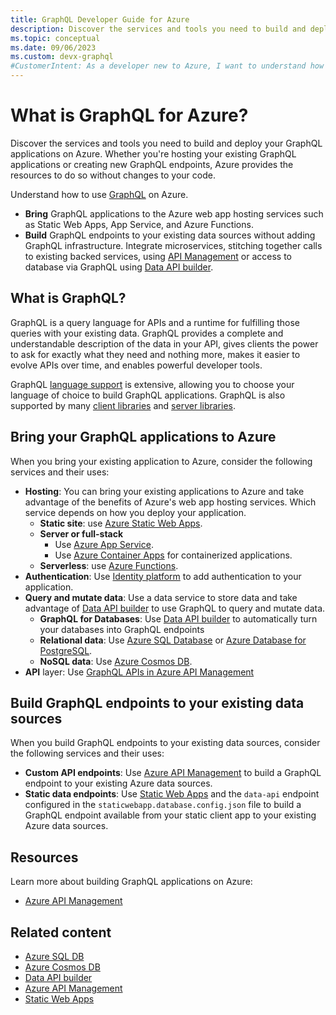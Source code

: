 ```yaml
---
title: GraphQL Developer Guide for Azure
description: Discover the services and tools you need to build and deploy your GraphQL applications on Azure, whether you're hosting existing applications or creating new GraphQL endpoints.
ms.topic: conceptual
ms.date: 09/06/2023
ms.custom: devx-graphql
#CustomerIntent: As a developer new to Azure, I want to understand how to find the right services and tools to bring or build GraphQL applications with Azure so that my application runs without any more work than is necessary. 
---
```


# What is GraphQL for Azure?

Discover the services and tools you need to build and deploy your GraphQL applications on Azure. Whether you're hosting your existing GraphQL applications or creating new GraphQL endpoints, Azure provides the resources to do so without changes to your code.

Understand how to use [GraphQL](https://graphql.org/) on Azure. 

* **Bring** GraphQL applications to the Azure web app hosting services such as Static Web Apps, App Service, and Azure Functions.
* **Build** GraphQL endpoints to your existing data sources without adding GraphQL infrastructure. Integrate microservices, stitching together calls to existing backed services, using [API Management](/azure/api-management/graphql-apis-overview) or access to database via GraphQL using [Data API builder](/azure/data-api-builder/overview-to-data-api-builder).

## What is GraphQL?

GraphQL is a query language for APIs and a runtime for fulfilling those queries with your existing data. GraphQL provides a complete and understandable description of the data in your API, gives clients the power to ask for exactly what they need and nothing more, makes it easier to evolve APIs over time, and enables powerful developer tools.

GraphQL [language support](https://graphql.org/code/) is extensive, allowing you to choose your language of choice to build GraphQL applications. GraphQL is also supported by many [client libraries](https://graphql.org/code/#graphql-clients) and [server libraries](https://graphql.org/code/#graphql-servers).

## Bring your GraphQL applications to Azure

When you bring your existing application to Azure, consider the following services and their uses:
* **Hosting**: You can bring your existing applications to Azure and take advantage of the benefits of Azure's web app hosting services. Which service depends on how you deploy your application. 
    * **Static site**: use [Azure Static Web Apps](/azure/static-web-apps/). 
    * **Server or full-stack**
        * Use [Azure App Service](/azure/app-service/). 
        * Use [Azure Container Apps](/azure/container-apps/) for containerized applications.
    * **Serverless**: use [Azure Functions](/azure/azure-functions/).
* **Authentication**: Use [Identity platform](/azure/active-directory/develop/) to add authentication to your application.
* **Query and mutate data**: Use a data service to store data and take advantage of [Data API builder](/azure/data-api-builder/overview-to-data-api-builder) to use GraphQL to query and mutate data.
    * **GraphQL for Databases**: Use [Data API builder](/azure/data-api-builder/graphql) to automatically turn your databases into GraphQL endpoints
    * **Relational data**: Use [Azure SQL Database](/azure/sql-database/) or [Azure Database for PostgreSQL](/azure/postgresql/).
    * **NoSQL data**: Use [Azure Cosmos DB](/azure/cosmos-db/).
* **API** layer: Use [GraphQL APIs in Azure API Management](/azure/api-management/graphql-apis-overview)

## Build GraphQL endpoints to your existing data sources

When you build GraphQL endpoints to your existing data sources, consider the following services and their uses:

* **Custom API endpoints**: Use [Azure API Management](/azure/api-management/graphql-apis-overview) to build a GraphQL endpoint to your existing Azure data sources.
* **Static data endpoints**: Use [Static Web Apps](/azure/static-web-apps/database-azure-cosmos-db?tabs=bash) and the `data-api` endpoint configured in the `staticwebapp.database.config.json` file to build a GraphQL endpoint available from your static client app to your existing Azure data sources.


## Resources

Learn more about building GraphQL applications on Azure:

* [Azure API Management](/azure/api-management/graphql-apis-overview)

## Related content

* [Azure SQL DB](/azure/azure-sql/)
* [Azure Cosmos DB](/azure/cosmos-db/)
* [Data API builder](/azure/data-api-builder/overview-to-data-api-builder)
* [Azure API Management](/azure/api-management/graphql-apis-overview)
* [Static Web Apps](/azure/static-web-apps/database-overview)
